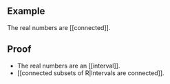 ## Example
The real numbers are [[connected]].
## Proof
- The real numbers are an [[interval]].
- [[connected subsets of R|Intervals are connected]].